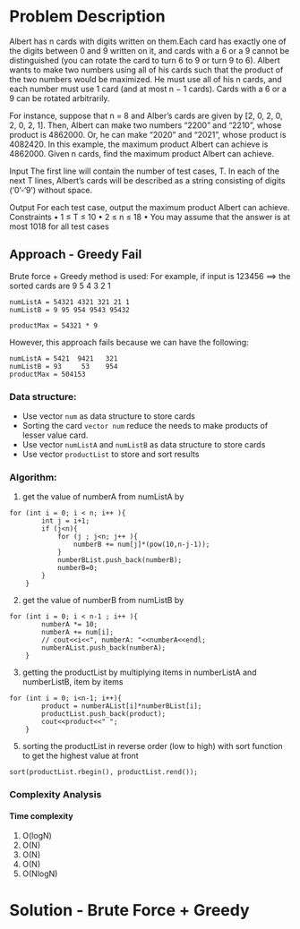 # Problem Description

Albert has n cards with digits written on them.Each card has exactly one of the digits between 0 and 9 written on it, and cards with a 6 or a 9 cannot be distinguished (you can rotate the card to turn 6 to 9 or turn 9 to 6). Albert wants to make two numbers using all of his cards such that the product of the two numbers would
be maximized. He must use all of his n cards, and each number must use 1 card (and at most n − 1 cards). Cards with
a 6 or a 9 can be rotated arbitrarily.


For instance, suppose that n = 8 and Alber’s cards are given by [2, 0, 2, 0, 2, 0, 2, 1]. Then, Albert can make two numbers “2200” and “2210”, whose product is 4862000. Or, he can make “2020” and “2021”, whose product is 4082420. In this example, the maximum product Albert can achieve is 4862000.
Given n cards, find the maximum product Albert can achieve.

Input
The first line will contain the number of test cases, T.
In each of the next T lines, Albert’s cards will be described as a string consisting of digits (‘0’-‘9’) without
space.

Output
For each test case, output the maximum product Albert can achieve.
Constraints
• 1 ≤ T ≤ 10
• 2 ≤ n ≤ 18
• You may assume that the answer is at most 1018 for all test cases

## Approach  - Greedy Fail
Brute force + Greedy method is used:
For example, if input is 123456 ==> the sorted cards are 9 5 4 3 2 1

```
numListA = 54321 4321 321 21 1
numListB = 9 95 954 9543 95432

productMax = 54321 * 9
```
However, this approach fails because we can have the following:

```
numListA = 5421  9421   321
numListB = 93     53    954
productMax = 504153
```

### Data structure:
* Use vector ```num``` as data structure to store cards
* Sorting the card ```vector num``` reduce the needs to make products of lesser value card.
* Use vector ```numListA``` and ```numListB``` as data structure to store cards
* Use vector ```productList``` to store and sort results
### Algorithm:
1. get the value of numberA from numListA by
```
for (int i = 0; i < n; i++ ){
        int j = i+1;
        if (j<n){
            for (j ; j<n; j++ ){
                numberB += num[j]*(pow(10,n-j-1));
            }
            numberBList.push_back(numberB);
            numberB=0;
        }
    }
```
2. get the value of numberB from numListB by
```
for (int i = 0; i < n-1 ; i++ ){
        numberA *= 10;
        numberA += num[i];
        // cout<<i<<", numberA: "<<numberA<<endl;
        numberAList.push_back(numberA);
    }
```
3. getting the productList by multiplying items in numberListA and numberListB, item by items
```
for (int i = 0; i<n-1; i++){
        product = numberAList[i]*numberBList[i];
        productList.push_back(product);
        cout<<product<<" ";
    }
```
5. sorting the productList in reverse order (low to high) with sort function to get the highest value at front
```
sort(productList.rbegin(), productList.rend());
```
### Complexity Analysis
#### Time complexity
1. O(logN)
2. O(N)
3. O(N)
4. O(N)
5. O(NlogN)

# Solution - Brute Force + Greedy

